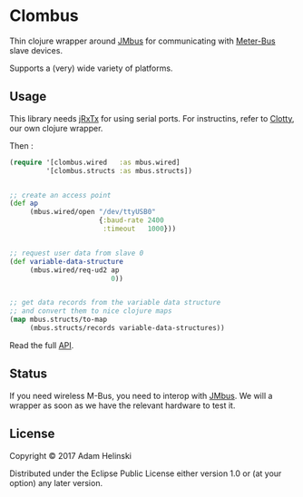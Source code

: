 # Clombus

Thin clojure wrapper around [JMbus](https://www.openmuc.org/m-bus/) for
communicating with [Meter-Bus](https://en.wikipedia.org/wiki/Meter-Bus) slave
devices.

Supports a (very) wide variety of platforms.


## Usage

This library needs [jRxTx](https://github.com/openmuc/jrxtx) for using serial
ports. For instructins, refer to [Clotty](https://github.com/dvlopt/clotty), our
own clojure wrapper.

Then :

```clj
(require '[clombus.wired   :as mbus.wired]
         '[clombus.structs :as mbus.structs])


;; create an access point
(def ap
     (mbus.wired/open "/dev/ttyUSB0"
                      {:baud-rate 2400
                       :timeout   1000}))


;; request user data from slave 0
(def variable-data-structure
     (mbus.wired/req-ud2 ap
                         0))


;; get data records from the variable data structure
;; and convert them to nice clojure maps
(map mbus.structs/to-map
     (mbus.structs/records variable-data-structures))
```

Read the full [API](https://dvlopt.github.io/doc/clombus/index.html).

## Status

If you need wireless M-Bus, you need to interop with
[JMbus](https://www.openmuc.org/m-bus/). We will a wrapper as soon as we have
the relevant hardware to test it.

## License

Copyright © 2017 Adam Helinski

Distributed under the Eclipse Public License either version 1.0 or (at
your option) any later version.
